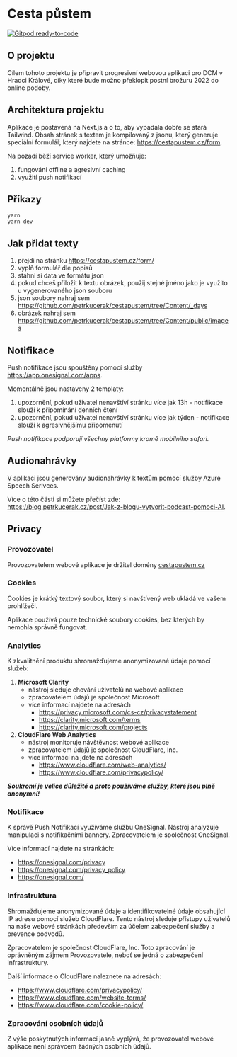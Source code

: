 # Cesta půstem

[![Gitpod ready-to-code](https://img.shields.io/badge/Gitpod-ready--to--code-blue?logo=gitpod)](https://gitpod.io/#https://github.com/petrkucerak/cestapustem)

## O projektu

Cílem tohoto projektu je připravit progresivní webovou aplikaci pro DCM v Hradci Králové, díky které bude možno překlopit postní brožuru 2022 do online podoby.

## Architektura projektu

Aplikace je postavená na Next.js a o to, aby vypadala dobře se stará Tailwind. Obsah stránek s textem je kompilovaný z jsonu, který generuje speciální formulář, který najdete na stránce: https://cestapustem.cz/form.

Na pozadí běží service worker, který umožňuje:

1. fungování offline a agresivní caching
2. využití push notifikací

## Příkazy

```
yarn
yarn dev
```

## Jak přidat texty

1. přejdi na stránku https://cestapustem.cz/form/
2. vyplň formulář dle popisů
3. stáhni si data ve formátu json
4. pokud chceš přiložit k textu obrázek, použij stejné jméno jako je využito u vygenerovaného json souboru
5. json soubory nahraj sem https://github.com/petrkucerak/cestapustem/tree/Content/_days
6. obrázek nahraj sem https://github.com/petrkucerak/cestapustem/tree/Content/public/images

## Notifikace

Push notifikace jsou spouštěny pomocí služby https://app.onesignal.com/apps.

Momentálně jsou nastaveny 2 templaty:

1. upozornění, pokud uživatel nenavštíví stránku více jak 13h - notifikace slouží k připomínání denních čtení
2. upozornění, pokud uživatel nenavštíví stránku více jak týden - notifikace slouží k agresivnějšímu připomenutí

_Push notifikace podporují všechny platformy kromě mobilního safari._

## Audionahrávky

V aplikaci jsou generovány audionahrávky k textům pomocí služby Azure Speech Serivces.

Více o této části si můžete přečíst zde: https://blog.petrkucerak.cz/post/Jak-z-blogu-vytvorit-podcast-pomoci-AI.

## Privacy

### Provozovatel

Provozovatelem webové aplikace je držitel domény [cestapustem.cz](https://www.nic.cz/whois/domain/cestapustem.cz/)

### Cookies

Cookies je krátký textový soubor, který si navštívený web ukládá ve vašem prohlížeči.

Aplikace používá pouze technické soubory cookies, bez kterých by nemohla správně fungovat.

### Analytics

K zkvalitnění produktu shromažďujeme anonymizované údaje pomocí služeb:

1. **Microsoft Clarity**
    - nástroj sleduje chování uživatelů na webové aplikace
    - zpracovatelem údajů je společnost Microsoft
    - více informací najdete na adresách
      - https://privacy.microsoft.com/cs-cz/privacystatement
      - https://clarity.microsoft.com/terms
      - https://clarity.microsoft.com/projects
2. **CloudFlare Web Analytics**
    - nástroj monitoruje návštěvnost webové aplikace
    - zpracovatelem údajů je společnost CloudFlare, Inc.
    - více informací na jdete na adresách
      - https://www.cloudflare.com/web-analytics/
      - https://www.cloudflare.com/privacypolicy/


**_Soukromí je velice důležité a proto používáme služby, které jsou plně anonymní!_**

### Notifikace

K správě Push Notifikací využíváme službu OneSignal. Nástroj analyzuje manipulaci s notifikačními bannery. Zpracovatelem je společnost OneSignal.

Více informací najdete na stránkách:
- https://onesignal.com/privacy
- https://onesignal.com/privacy_policy
- https://onesignal.com/


### Infrastruktura

Shromažďujeme anonymizované údaje a identifikovatelné údaje obsahující IP adresu pomocí služeb CloudFlare. Tento nástroj sleduje přístupy uživatelů na naše webové stránkách především za účelem zabezpečení služby a prevence podvodů.

Zpracovatelem je společnost CloudFlare, Inc. Toto zpracování je oprávněným zájmem Provozovatele, neboť se jedná o zabezpečení infrastruktury.

Další informace o CloudFlare naleznete na adresách:
- https://www.cloudflare.com/privacypolicy/
- https://www.cloudflare.com/website-terms/
- https://www.cloudflare.com/cookie-policy/

### Zpracování osobních údajů

Z výše poskytnutých informací jasně vyplývá, že provozovatel webové aplikace není správcem žádných osobních údajů.
